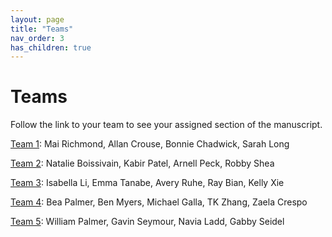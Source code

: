 ```yaml
---
layout: page
title: "Teams"
nav_order: 3
has_children: true
---
```


# Teams

Follow the link to your team to see your assigned section of the manuscript.

[Team 1](./assignments/team1/):  Mai Richmond, Allan Crouse, Bonnie Chadwick, Sarah Long

[Team 2](./assignments/team2/): Natalie Boissivain, Kabir Patel, Arnell Peck, Robby Shea

[Team 3](./assignments/team3/):  Isabella Li, Emma Tanabe, Avery Ruhe, Ray Bian, Kelly Xie

[Team 4](./assignments/team4/): Bea Palmer, Ben Myers, Michael Galla, TK Zhang, Zaela Crespo

[Team 5](./assignments/team5/): William Palmer, Gavin Seymour, Navia Ladd, Gabby Seidel

